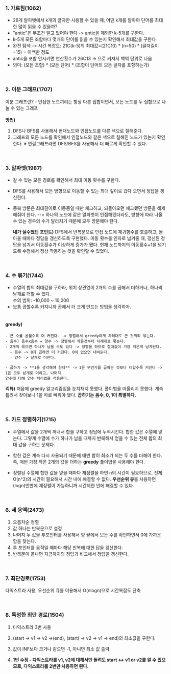 ### 1. 가르침(1062)
- 26개 알파벳에서 k개의 글자만 사용할 수 있을 때, 어떤 k개를 알아야 단어를 최대한 많이
읽을 수 있을까?
- "antic"은 무조건 알고 있어야 한다 -> antic을 제외한 k-5개를 구한다.
- k-5개 모든 조합마다 몇개의 단어를 읽을 수 있는지 확인해서 최대값을 구한다
- 완전 탐색 -> 시간 복잡도: 21C(k-5)의 최대값=(21C10) * (n=50) * (글자길이=15) = 이백만 정도
- antic을 포함 안시키면 연산횟수가 26C13 -> 으로 커져서 백억 단위로 나옴
- 의미: (모든 조합) * (모든 단어) * (조합이 단어의 모든 글자를 포함하는가)

<br>

### 2. 이분 그래프(1707)
이분 그래프란? - 인접한 노드끼리는 항상 다른 집합이면서, 모든 노드를 두 집합으로 나눌 수 있는 그래프 <br><br>
**방법)** 
   1) DFS나 BFS를 사용해서 현재노드와 인접노드를 다른 색으로 칠해준다.
   2) 그래프의 모든 노드를 확인해서 인접노드와 같은 색으로 칠해진 노드가 있는지 확인한다.
※ 연결그래프라면 DFS/BFS를 사용해서 더 빠르게 확인할 수 있다.


<br>

### 3. 알파벳(1987)
- 갈 수 있는 모든 경로를 확인해서 최대 이동 횟수를 구한다.
- DFS를 사용해서 모든 방향으로 이동할 수 있는 최대 깊이로 갔다 오면서 정답을 갱신한다.
- 중복 방문은 최대깊이로 이동중일 때만 체크하고, 되돌아오면 체크했던 방문을 해제해줘야 한다. -->
하나의 노드에 같은 알파벳이 인접해있더라도, 방향에 따라 나올 수 있는 경우의 수가 달라지기 때문에
모두 방문해야 한다.

    **내가 실수했던 포인트)**
DFS에서 반복문으로 인접 노드에 재귀함수를 호출하고, 돌아올 때마다 정답을 갱신하도록 구현했다.
이동 횟수를 인자로 넘겨줄 때, 갱신된 정답을 넘겨서 이동횟수가 이상하게 증가가 됐다. 
현재 노드까지의 이동횟수+1을 넘기도록 수정해서 정상 작동하는 것을 확인할 수 있었다.

<br>

### 4. 수 묶기(1744) <br>
- 수열의 합의 최대값을 구하라, 위치 상관없이 2개의 수를 곱해서 더하거나, 하나씩 낱개로 더할 수 있다. <br> 수의 범위: -10,000 ~ 10,000 
- 보통 곱할수록 커지니까 곱해서 더 크게 만드는 방법을 생각하자. <br><br>
#### **greedy)**
    - 큰 수를 곱할수록 더 커진다. -> 정렬해서 greedy하게 차례대로 큰 것끼리 묶는다.
    - 음수) 음수x음수 = 양수 -> 정렬해서 작은것부터 차례대로 묶는다.
    - 2개씩 묶으면 하나가 남을 수도 있다 -> 정렬을 하므로 절대값이 가장 작은게 남게된다.
      - 음수 -> 0과 곱하면 더 커진다. 0이 없으면 내비둔다.
      - 양수 -> 낱개로 더한다.
    
    - 곱하기 -> **1을 생각해야 한다** -> 1은 무언가를 곱하는 것보다 더할수록 커진다 -> 1은 모두 낱개로 더하고, 나머지
    양수에 대해 양수 처리법을 적용한다.

**리뷰)**
처음에 greedy 알고리즘임을 눈치채지 못했다. 풀이법을 떠올리지 못했다.
계속 틀려서 찾아보니 1을 따로 빼줘야 했다. **곱하기는 음수, 0, 1이 특별하다.**

<br>

### 5. 카드 정렬하기(1715)
- 수열에서 값을 2개씩 꺼내서 합을 구하고 정답에 누적시킨다. 합한 값은 수열에 넣는다. 그렇게 수열에 수가 하나가 남을 때까지 반복해서 얻을 수 있는 전체 합의 최대 값을 구하는 문제다.
- 합한 값은 계속 다시 사용되기 때문에 매번 합이 최소가 되는 두 수를 더해야 한다.
즉, 매번 가장 작은 2개의 값을 더하는 **greedy** 풀이법을 사용해야 한다.

- 정렬된 수열에 합한 값을 넣을 때마다 재정렬을 하면 n의 시간이 필요하므로, 전체 O(n^2)의 시간이 필요해서 시간 내에 해결할 수 없다. 
**우선순위 큐**를 사용하면 (logn)번만에 재정렬이 가능하니까 시간제한 안에 해결할 수 있다.

<br>

### 6. 세 용액(2473)
1) 오름차순 정렬
2) 값 하나는 반복문으로 설정
3) 나머지 두 값을 투포인터를 사용해서 양 끝에서 모든 수를 확인하면서 0에 가까운 합을 찾는다.
4) 투 포인터를 움직일 때마다 해당 반복에 대한 답을 갱신한다.
5) 반복문이 끝나면 지금까지의 정답과 비교해서 정답을 갱신한다.   

<br>

### 7. 최단경로(1753)
다익스트라 사용, 우선순위 큐를 이용해서 O(nlogn)으로 시간복잡도 단축

<br>

### 8. 특정한 최단 경로(1504)
1) 다익스트라 3번 사용
2) (start -> v1 -> v2 ->(end), (start) -> v2 -> v1 -> end)의 최소값을 구한다.
3) 값이 INF보다 크거나 같으면 -1, 아니면 최소 값 출력

4) **1번 수정 - 다익스트라를 v1, v2에 대해서만 돌려도 start <-> v1 or v2를 알 수 있으므로, 다익스트라를 2번만 사용하면 된다.**